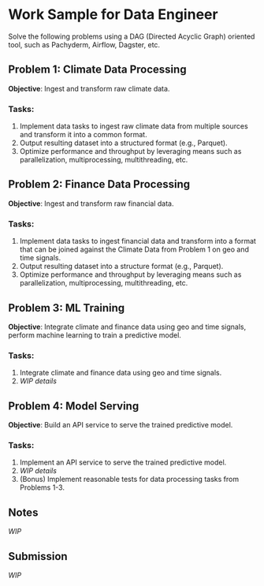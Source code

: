 # Work Sample for Data Engineer

Solve the following problems using a DAG (Directed Acyclic Graph) oriented tool, such as Pachyderm, Airflow, Dagster, etc.

## Problem 1: Climate Data Processing

**Objective**: Ingest and transform raw climate data.

### Tasks:
1. Implement data tasks to ingest raw climate data from multiple sources and transform it into a common format.
2. Output resulting dataset into a structured format (e.g., Parquet).
3. Optimize performance and throughput by leveraging means such as parallelization, multiprocessing, multithreading, etc.

## Problem 2: Finance Data Processing

**Objective**: Ingest and transform raw financial data.

### Tasks:
1. Implement data tasks to ingest financial data and transform into a format that can be joined against the Climate Data from Problem 1 on geo and time signals.
2. Output resulting dataset into a structure format (e.g., Parquet).
3. Optimize performance and throughput by leveraging means such as parallelization, multiprocessing, multithreading, etc.

## Problem 3: ML Training

**Objective**: Integrate climate and finance data using geo and time signals, perform machine learning to train a predictive model.

### Tasks:
1. Integrate climate and finance data using geo and time signals.
2. _WIP details_

## Problem 4: Model Serving

**Objective**: Build an API service to serve the trained predictive model.

### Tasks:
1. Implement an API service to serve the trained predictive model.
2. _WIP details_
3. (Bonus) Implement reasonable tests for data processing tasks from Problems 1-3.

## Notes

_WIP_

## Submission

_WIP_
